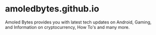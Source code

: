 # amoledbytes.github.io
Amoled Bytes provides you with latest tech updates on   Android, Gaming, and Information on cryptocurrency, How   To's and many more.

